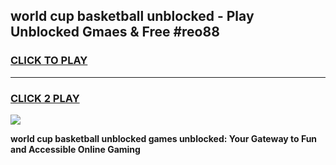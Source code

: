 
## world cup basketball unblocked - Play Unblocked Gmaes & Free #reo88
<h3>
<a href="https://news.freeplayer.one?title=world_cup_basketball_unblocked&ref=24F">CLICK TO PLAY</a></h3>
<hr>

<h3>
<a href="https://news.freeplayer.one?title=world_cup_basketball_unblocked&ref=24F">CLICK 2 PLAY</a>
  
</h3>

<a href="https://news.freeplayer.one?title=world_cup_basketball_unblocked&ref=24F/"><img src="https://clearcache.store/games.png"></a>


**world cup basketball unblocked games unblocked: Your Gateway to Fun and Accessible Online Gaming**
